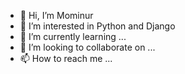 - 👋 Hi, I’m Mominur
- 👀 I’m interested in Python and Django
- 🌱 I’m currently learning ...
- 💞️ I’m looking to collaborate on ...
- 📫 How to reach me ...

<!---
mominur774/mominur774 is a ✨ special ✨ repository because its `README.md` (this file) appears on your GitHub profile.
You can click the Preview link to take a look at your changes.
--->
